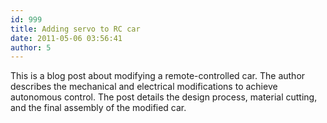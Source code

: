 ```yaml
---
id: 999
title: Adding servo to RC car
date: 2011-05-06 03:56:41
author: 5
---
```


This is a blog post about modifying a remote-controlled car.  The author describes the mechanical and electrical modifications to achieve autonomous control. The post details the design process, material cutting, and the final assembly of the modified car.